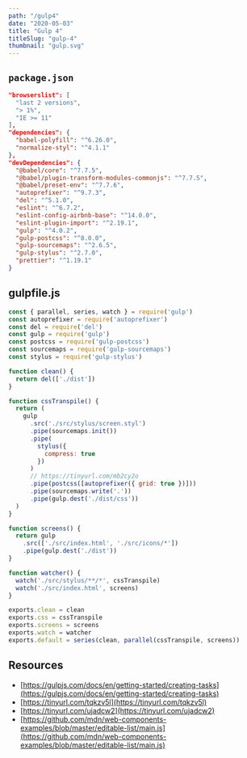 ```yaml
---
path: "/gulp4"
date: "2020-05-03"
title: "Gulp 4"
titleSlug: "gulp-4"
thumbnail: "gulp.svg"
---
```


## `package.json`

```json
"browserslist": [
  "last 2 versions",
  "> 1%",
  "IE >= 11"
],
"dependencies": {
  "babel-polyfill": "^6.26.0",
  "normalize-styl": "^4.1.1"
},
"devDependencies": {
  "@babel/core": "^7.7.5",
  "@babel/plugin-transform-modules-commonjs": "^7.7.5",
  "@babel/preset-env": "^7.7.6",
  "autoprefixer": "^9.7.3",
  "del": "^5.1.0",
  "eslint": "^6.7.2",
  "eslint-config-airbnb-base": "^14.0.0",
  "eslint-plugin-import": "^2.19.1",
  "gulp": "^4.0.2",
  "gulp-postcss": "^8.0.0",
  "gulp-sourcemaps": "^2.6.5",
  "gulp-stylus": "^2.7.0",
  "prettier": "^1.19.1"
}
```

## gulpfile.js

```javascript
const { parallel, series, watch } = require('gulp')
const autoprefixer = require('autoprefixer')
const del = require('del')
const gulp = require('gulp')
const postcss = require('gulp-postcss')
const sourcemaps = require('gulp-sourcemaps')
const stylus = require('gulp-stylus')

function clean() {
  return del(['./dist'])
}

function cssTranspile() {
  return (
    gulp
      .src('./src/stylus/screen.styl')
      .pipe(sourcemaps.init())
      .pipe(
        stylus({
          compress: true
        })
      )
      // https://tinyurl.com/mb2cy2o
      .pipe(postcss([autoprefixer({ grid: true })]))
      .pipe(sourcemaps.write('.'))
      .pipe(gulp.dest('./dist/css'))
  )
}

function screens() {
  return gulp
    .src(['./src/index.html', './src/icons/*'])
    .pipe(gulp.dest('./dist'))
}

function watcher() {
  watch('./src/stylus/**/*', cssTranspile)
  watch('./src/index.html', screens)
}

exports.clean = clean
exports.css = cssTranspile
exports.screens = screens
exports.watch = watcher
exports.default = series(clean, parallel(cssTranspile, screens))
```

## Resources

- [https://gulpjs.com/docs/en/getting-started/creating-tasks](https://gulpjs.com/docs/en/getting-started/creating-tasks)
- [https://tinyurl.com/tqkzv5l](https://tinyurl.com/tqkzv5l)
- [https://tinyurl.com/ujadcw2](https://tinyurl.com/ujadcw2)
- [https://github.com/mdn/web-components-examples/blob/master/editable-list/main.js](https://github.com/mdn/web-components-examples/blob/master/editable-list/main.js)
